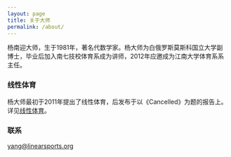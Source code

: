 ```yaml
---
layout: page
title: 关于大师
permalink: /about/
---
```


杨南迎大师，生于1981年，著名代数学家。杨大师为白俄罗斯莫斯科国立大学副博士，毕业后加入南七技校体育系成为讲师，2012年应邀成为江南大学体育系系主任。

### 线性体育

杨大师最初于2011年提出了线性体育，后发布于以《Cancelled》为题的报告上。详见[线性体育](https://linearsports.org)。

### 联系

[yang@linearsports.org](mailto:yang@linearsports.org)
